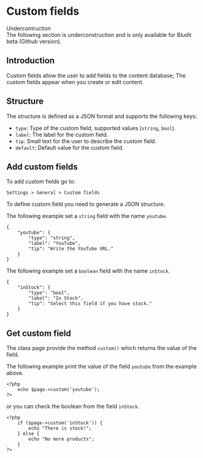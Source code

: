 # Custom fields
<!-- position: 7 -->

<div class="note">
<div class="title">Undercontruction</div>
The following section is underconstruction and is only available for Bludit beta (Github version).
</div>

## Introduction
Custom fields allow the user to add fields to the content database; The custom fields appear when you create or edit content.

## Structure
The structure is defined as a JSON format and supports the following keys:
- `type`: Type of the custom field, supported values (`string`, `bool`).
- `label`: The label for the custom field.
- `tip`: Small text for the user to describe the custom field.
- `default`: Default value for the custom field.

## Add custom fields
To add custom fields go to:
```
Settings > General > Custom fields
```

To define custom field you need to generate a JSON structure.

The following example set a `string` field with the name `youtube`.
```
{
    "youtube": {
        "type": "string",
        "label": "YouTube",
        "tip": "Write the YouTube URL."
    }
}
```

The following example set a `boolean` field with the name `inStock`.
```
{
	"inStock": {
		"type": "bool",
		"label": "In Stock",
		"tip": "Select this field if you have stock."
	}
}
```

## Get custom field
The class page provide the method `custom()` which returns the value of the field.

The following example print the value of the field `youtube` from the example above.
```
<?php
	echo $page->custom('youtube');
?>
```

or you can check the boolean from the field `inStock`.
```
<?php
	if ($page->custom('inStock')) {
		echo "There is stock!";
	} else {
		echo "No more products";
	}
?>
```